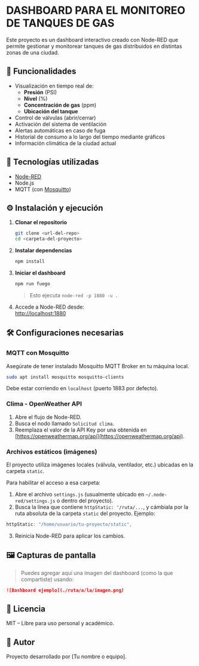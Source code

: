 # DASHBOARD PARA EL MONITOREO DE TANQUES DE GAS

Este proyecto es un dashboard interactivo creado con Node-RED que permite gestionar y monitorear tanques de gas distribuidos en distintas zonas de una ciudad.

## 🚀 Funcionalidades

- Visualización en tiempo real de:
  - **Presión** (PSI)
  - **Nivel** (%)
  - **Concentración de gas** (ppm)
  - **Ubicación del tanque**
- Control de válvulas (abrir/cerrar)
- Activación del sistema de ventilación
- Alertas automáticas en caso de fuga
- Historial de consumo a lo largo del tiempo mediante gráficos
- Información climática de la ciudad actual

## 🧪 Tecnologías utilizadas

- [Node-RED](https://nodered.org/)
- Node.js
- MQTT (con [Mosquitto](https://mosquitto.org/))

## ⚙️ Instalación y ejecución

1. **Clonar el repositorio**

   ```bash
   git clone <url-del-repo>
   cd <carpeta-del-proyecto>
   ```

2. **Instalar dependencias**

   ```bash
   npm install
   ```

3. **Iniciar el dashboard**

   ```bash
   npm run fuego
   ```

   > Esto ejecuta `node-red -p 1880 -u .`

4. Accede a Node-RED desde:  
   [http://localhost:1880](http://localhost:1880)

## 🛠️ Configuraciones necesarias

### MQTT con Mosquitto

Asegúrate de tener instalado Mosquitto MQTT Broker en tu máquina local.

```bash
sudo apt install mosquitto mosquitto-clients
```

Debe estar corriendo en `localhost` (puerto 1883 por defecto).

### Clima - OpenWeather API

1. Abre el flujo de Node-RED.
2. Busca el nodo llamado `Solicitud clima`.
3. Reemplaza el valor de la API Key por una obtenida en [https://openweathermap.org/api](https://openweathermap.org/api).

### Archivos estáticos (imágenes)

El proyecto utiliza imágenes locales (válvula, ventilador, etc.) ubicadas en la carpeta `static`.

Para habilitar el acceso a esa carpeta:

1. Abre el archivo `settings.js` (usualmente ubicado en `~/.node-red/settings.js` o dentro del proyecto).
2. Busca la línea que contiene `httpStatic: '/ruta/...`, y cámbiala por la ruta absoluta de la carpeta `static` del proyecto. Ejemplo:

```js
httpStatic: "/home/usuario/tu-proyecto/static",
```

3. Reinicia Node-RED para aplicar los cambios.

## 🖼️ Capturas de pantalla

> Puedes agregar aquí una imagen del dashboard (como la que compartiste) usando:

```markdown
![Dashboard ejemplo](./ruta/a/la/imagen.png)
```

## 📄 Licencia

MIT – Libre para uso personal y académico.

## 🤝 Autor

Proyecto desarrollado por [Tu nombre o equipo].